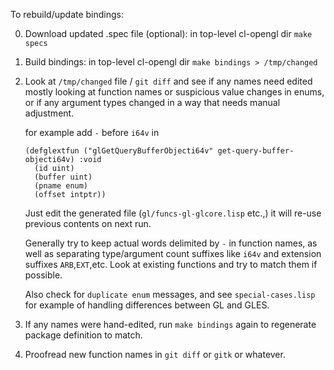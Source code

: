To rebuild/update bindings:

0. Download updated .spec file (optional):
    in top-level cl-opengl dir
    `make specs`

1. Build bindings:
    in top-level cl-opengl dir
    `make bindings > /tmp/changed`

2. Look at `/tmp/changed` file / `git diff` and see if any names need edited
    mostly looking at function names or suspicious value changes in enums,
    or if any argument types changed in a way that needs manual adjustment.
    
    for example add `-` before `i64v` in
    ```
    (defglextfun ("glGetQueryBufferObjecti64v" get-query-buffer-objecti64v) :void
      (id uint)
      (buffer uint)
      (pname enum)
      (offset intptr))

    ```
    
    Just edit the generated file (`gl/funcs-gl-glcore.lisp` etc.,) it
    will re-use previous contents on next run.
    
    Generally try to keep actual words delimited by `-` in function
    names, as well as separating type/argument count suffixes like
    `i64v` and extension suffixes `ARB`,`EXT`,etc. Look at existing
    functions and try to match them if possible.
    
    Also check for `duplicate enum` messages, and see
    `special-cases.lisp` for example of handling differences between
    GL and GLES.

3. If any names were hand-edited, run `make bindings` again to
regenerate package definition to match.

4. Proofread new function names in `git diff` or `gitk` or whatever.

